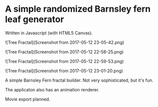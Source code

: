 A simple randomized Barnsley fern leaf generator
================================================

Written in Javascript (with HTML5 Canvas).


![Tree Fractal](Screenshot from 2017-05-12 23-05-42.png)

![Tree Fractal](Screenshot from 2017-05-12 22-58-25.png)

![Tree Fractal](Screenshot from 2017-05-12 22-59-53.png)

![Tree Fractal](Screenshot from 2017-05-12 23-01-20.png)


A simple Barnsley Fern fractal builder. Not very sophisticated, but it's fun.

The applicaton also has an animation renderer.

Movie export planned.
 